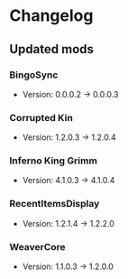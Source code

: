 # Changelog


## Updated mods

### BingoSync

- Version: 0.0.0.2 -> 0.0.0.3

### Corrupted Kin

- Version: 1.2.0.3 -> 1.2.0.4

### Inferno King Grimm

- Version: 4.1.0.3 -> 4.1.0.4

### RecentItemsDisplay

- Version: 1.2.1.4 -> 1.2.2.0

### WeaverCore

- Version: 1.1.0.3 -> 1.2.0.0

